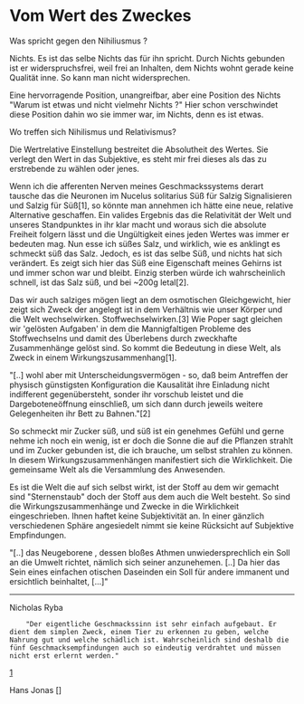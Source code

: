 # Vom Wert des Zweckes

Was spricht gegen den Nihiliusmus ?

Nichts. Es ist das selbe Nichts das für ihn spricht. Durch Nichts gebunden ist er widerspruchsfrei, weil frei an Inhalten, dem Nichts wohnt gerade keine Qualität inne.
So kann man nicht widersprechen. 

Eine hervorragende Position, unangreifbar, aber eine Position des Nichts "Warum ist etwas und nicht vielmehr Nichts ?" Hier schon verschwindet diese Position dahin wo sie immer war, im Nichts, denn es ist etwas.

Wo treffen sich Nihilismus und Relativismus?

Die Wertrelative Einstellung bestreitet die Absolutheit des Wertes. Sie verlegt den Wert in das Subjektive, es steht mir frei dieses als das zu erstrebende zu wählen oder jenes.
 
Wenn ich die afferenten Nerven meines Geschmackssystems derart tausche das die Neuronen im Nucelus solitarius Süß für Salzig Signalisieren und Salzig für Süß[1], so könnte man annehmen ich hätte eine neue, relative Alternative geschaffen. Ein valides Ergebnis das die Relativität der Welt und unseres Standpunktes in ihr klar macht und woraus sich die absolute Freiheit folgern lässt und die Ungültigkeit eines jeden Wertes was immer er bedeuten mag.
Nun esse ich süßes Salz, und wirklich, wie es anklingt es schmeckt süß das Salz. Jedoch, es ist das selbe Süß, und nichts hat sich verändert. Es zeigt sich hier das Süß eine Eigenschaft meines Gehirns ist und immer schon war und bleibt. Einzig sterben würde ich wahrscheinlich schnell, ist das Salz süß, und bei ~200g letal[2]. 

Das wir auch salziges mögen liegt an dem osmotischen Gleichgewicht, hier zeigt sich Zweck der angelegt ist in dem Verhältnis wie unser Körper und die Welt wechselwirken. Stoffwechselwirken.[3]  Wie Poper sagt gleichen wir 'gelösten Aufgaben' in dem die Mannigfaltigen Probleme des Stoffwechselns und damit des Überlebens durch zweckhafte Zusammenhänge gelöst sind. So kommt die Bedeutung in diese Welt, als Zweck in einem Wirkungszusammenhang[1]. 

"[..] wohl aber mit Unterscheidungsvermögen - so, daß beim Antreffen der physisch günstigsten Konfiguration die Kausalität ihre Einladung nicht indifferent gegenübersteht, sonder ihr vorschub leistet und die Dargeboteneöffnung einschließ, um sich dann durch jeweils weitere Gelegenheiten ihr Bett zu Bahnen."[2] 

So schmeckt mir Zucker süß, und süß ist ein genehmes Gefühl und gerne nehme ich noch ein wenig, ist er doch die Sonne die auf die Pflanzen strahlt und im Zucker gebunden ist, die ich brauche, um selbst strahlen zu können. In diesem Wirkungszusammenhängen manifestiert sich die Wirklichkeit. Die gemeinsame Welt als die Versammlung des Anwesenden. 

Es ist die Welt die auf sich selbst wirkt, ist der Stoff au dem wir gemacht sind "Sternenstaub" doch der Stoff aus dem auch die Welt besteht.
So sind die Wirkungszusammenhänge und Zwecke in die Wirklichkeit eingeschrieben. Ihnen haftet keine Subjektivität an. In einer gänzlich verschiedenen Sphäre angesiedelt nimmt sie keine Rücksicht auf Subjektive Empfindungen.


"[..] das Neugeborene , dessen bloßes Athmen unwiedersprechlich ein Soll an die Umwelt richtet, nämlich sich seiner anzunehemen. [..] Da hier das Sein eines einfachen otischen Daseinden ein Soll für andere immanent und ersichtlich beinhaltet, [...]"






---------------------------
   
   
 Nicholas Ryba 
 
        "Der eigentliche Geschmackssinn ist sehr einfach aufgebaut. Er dient dem simplen Zweck, einem Tier zu erkennen zu geben, welche Nahrung gut und welche schädlich ist. Wahrscheinlich sind deshalb die fünf Geschmacksempfindungen auch so eindeutig verdrahtet und müssen nicht erst erlernt werden."
 [1](http://www.deutschlandfunk.de/geschmack-suesses-und-salziges-folgen-getrennten-bahnen.676.de.html?dram:article_id=304418)  
 
 
 Hans Jonas []
